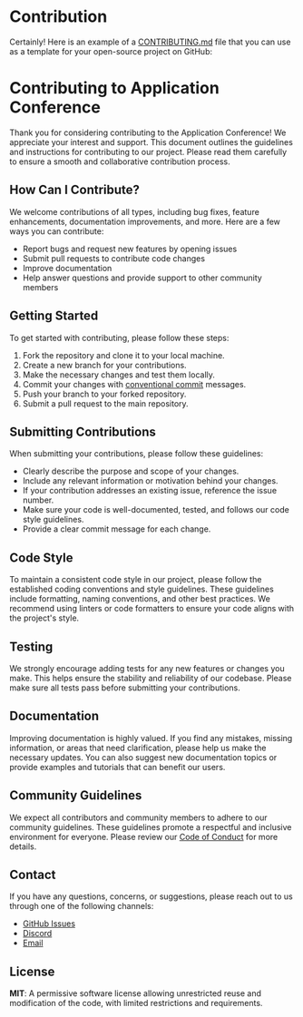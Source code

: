 # Contribution

Certainly! Here is an example of a ﻿[CONTRIBUTING.md](http://xn--contributing-7n50e.md/) file that you can use as a
template for your open-source project on GitHub:

# Contributing to Application Conference

Thank you for considering contributing to the Application Conference! We appreciate your interest and support. This
document outlines the guidelines and instructions for contributing to our project. Please read them carefully to ensure
a smooth and collaborative contribution process.

## How Can I Contribute?

We welcome contributions of all types, including bug fixes, feature enhancements, documentation improvements, and more.
Here are a few ways you can contribute:

- Report bugs and request new features by opening issues
- Submit pull requests to contribute code changes
- Improve documentation
- Help answer questions and provide support to other community members

## Getting Started

To get started with contributing, please follow these steps:

1. Fork the repository and clone it to your local machine.
2. Create a new branch for your contributions.
3. Make the necessary changes and test them locally.
4. Commit your changes with [conventional commit](https://www.conventionalcommits.org/en/v1.0.0/#summary) messages.
5. Push your branch to your forked repository.
6. Submit a pull request to the main repository.

## Submitting Contributions

When submitting your contributions, please follow these guidelines:

- Clearly describe the purpose and scope of your changes.
- Include any relevant information or motivation behind your changes.
- If your contribution addresses an existing issue, reference the issue number.
- Make sure your code is well-documented, tested, and follows our code style guidelines.
- Provide a clear commit message for each change.

## Code Style

To maintain a consistent code style in our project, please follow the established coding conventions and style
guidelines. These guidelines include formatting, naming conventions, and other best practices. We recommend using
linters or code formatters to ensure your code aligns with the project's style.

## Testing

We strongly encourage adding tests for any new features or changes you make. This helps ensure the stability and
reliability of our codebase. Please make sure all tests pass before submitting your contributions.

## Documentation

Improving documentation is highly valued. If you find any mistakes, missing information, or areas that need
clarification, please help us make the necessary updates. You can also suggest new documentation topics or provide
examples and tutorials that can benefit our users.

## Community Guidelines

We expect all contributors and community members to adhere to our community guidelines. These guidelines promote a
respectful and inclusive environment for everyone. Please review our [Code of Conduct](./CODE_OF_CONDUCT.md) for more
details.

## Contact

If you have any questions, concerns, or suggestions, please reach out to us through one of the following channels:

- [GitHub Issues](https://github.com/flowcore-io/application-conference/issues)
- [Discord](https://discord.gg/Jw4HGPaG)
- [Email](mailto:flowcore@flowcore.com)

## License

__MIT__: A permissive software license allowing unrestricted reuse and modification of the code, with limited
restrictions and requirements.